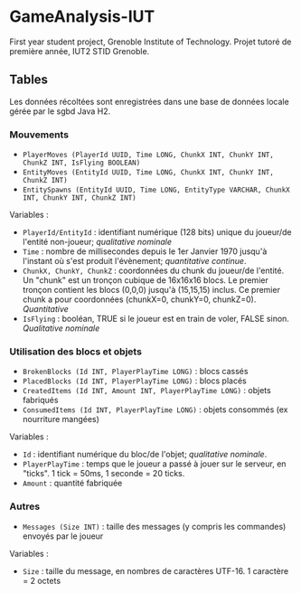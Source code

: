 # GameAnalysis-IUT
First year student project, Grenoble Institute of Technology.
Projet tutoré de première année, IUT2 STID Grenoble.


## Tables
Les données récoltées sont enregistrées dans une base de données locale gérée par le sgbd Java H2.

### Mouvements

- `PlayerMoves (PlayerId UUID, Time LONG, ChunkX INT, ChunkY INT, ChunkZ INT, IsFlying BOOLEAN)`
- `EntityMoves (EntityId UUID, Time LONG, ChunkX INT, ChunkY INT, ChunkZ INT)`
- `EntitySpawns (EntityId UUID, Time LONG, EntityType VARCHAR, ChunkX INT, ChunkY INT, ChunkZ INT)`

Variables :

- `PlayerId/EntityId` : identifiant numérique (128 bits) unique du joueur/de l'entité non-joueur; *qualitative nominale*
- `Time` : nombre de millisecondes depuis le 1er Janvier 1970 jusqu'à l'instant où s'est produit l'évènement; *quantitative continue*.
- `ChunkX, ChunkY, ChunkZ` : coordonnées du chunk du joueur/de l'entité. Un "chunk" est un tronçon cubique de 16x16x16 blocs. Le premier tronçon contient les blocs (0,0,0) jusqu'à (15,15,15) inclus. Ce premier chunk a pour coordonnées (chunkX=0, chunkY=0, chunkZ=0). *Quantitative*
- `IsFlying` : booléan, TRUE si le joueur est en train de voler, FALSE sinon. *Qualitative nominale*



### Utilisation des blocs et objets

- `BrokenBlocks (Id INT, PlayerPlayTime LONG)` : blocs cassés
- `PlacedBlocks (Id INT, PlayerPlayTime LONG)` : blocs placés
- `CreatedItems (Id INT, Amount INT, PlayerPlayTime LONG)` : objets fabriqués
- `ConsumedItems (Id INT, PlayerPlayTime LONG)` : objets consommés (ex nourriture mangées)

Variables :

- `Id` : identifiant numérique du bloc/de l'objet; *qualitative nominale*.
- `PlayerPlayTime` : temps que le joueur a passé à jouer sur le serveur, en "ticks". 1 tick = 50ms, 1 seconde = 20 ticks.
- `Amount` : quantité fabriquée

### Autres

- `Messages (Size INT)` : taille des messages (y compris les commandes) envoyés par le joueur

Variables :

- `Size` : taille du message, en nombres de caractères UTF-16. 1 caractère = 2 octets